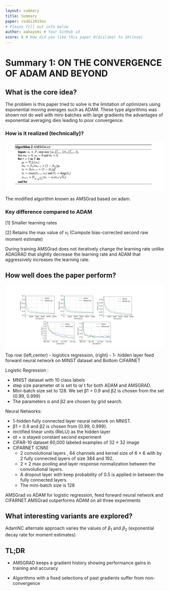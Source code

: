 ```yaml
---
layout: summary
title: Summary
paper: reddi2019on
# Please fill out info below
author: aabayomi # Your GitHub id
score: 8 # How did you like this paper 0(dislike) to 10(love)
---
```


# Summary 1: ON THE CONVERGENCE OF ADAM AND BEYOND

## What is the core idea? ##

The problem is this paper tried to solve is the limitation of optimizers using exponential moving averages such as ADAM. These type algorithms was shown not do well with mini-batches with large gradients the advantages of exponential averaging dies leading to poor convergence.

### How is it realized (technically)? ###

<!-- $$
X_t_+_1 = X_t - \alpha_t m_t / 
$$ -->

<!-- <img width="700px" src="reddi2019on_1d.png"/> -->


<img width="700px" src="reddi2019on_1c.png"/>

The modified algorithm known as AMSGrad based on adam.



### Key difference compared to ADAM

[1] Smaller learning rates

[2] Retains the max value of $v_t$ (Compute bias-corrected second raw moment estimate)

During training AMSGrad does not iteratively change the learning rate unlike ADAGRAD that slightly decrease the learning rate and ADAM that aggressively increases the learning rate. 

## How well does the paper perform? ##

<img width="700px" src="reddi2019on_1a.png"/>

Top row (left,center) - logistics regression, (right) - 1- hidden layer feed forward neural network on MINST dataset and Bottom CIFARNET

Logistic Regression :
- MNIST dataset with 10 class labels 
- step size parameter αt is set to α/ t for both ADAM and AMSGRAD. 
- Mini-batch size set to 128. We set β1 = 0.9 and β2 is chosen from the set {0.99, 0.999}
- The parameters α and β2 are chosen by grid search.

Neural Networks:
- 1-hidden fully connected layer neural network on MNIST. 
- β1 = 0.9 and β2 is chosen from {0.99, 0.999}.
- rectified linear units (ReLU) as the hidden layer
- αt = α stayed constant
 second experiment
- CIFAR-10 dataset 60,000 labeled examples of 32 × 32 image
- CIFARNET (CNN) 
   - 2 convolutional layers , 64 channels and kernel size of 6 × 6 with by 2 fully connected layers of size 384 and 192. 
   - 2 × 2 max pooling and layer response normalization between the convolutional layers. 
   - A dropout layer with keep probability of 0.5 is applied in between the fully connected layers. 
   - The mini-batch size is 128 

AMSGrad vs ADAM for logistic regression, feed forward neural network and CIFARNET.AMSGrad outperforms ADAM on all three experiments

## What interesting variants are explored? ##

AdamNC alternate approach varies the values of $\beta_1$ and $\beta_2$ (exponential decay rate for moment estimates)


<!-- <img width="700px" src="reddi2019on_1b.png"/> -->



## TL;DR

* AMSGRAD keeps a gradient history showing performance gains in training and accuracy

* Algorithms with a fixed selections of past gradients suffer from non-convergence
